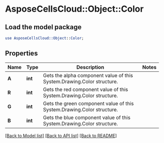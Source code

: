 # AsposeCellsCloud::Object::Color 

## Load the model package
```perl
use AsposeCellsCloud::Object::Color;
```

## Properties
Name | Type | Description | Notes
------------ | ------------- | ------------- | -------------
**A** | **int** | Gets the alpha component value of this System.Drawing.Color structure.             |
**R** | **int** | Gets the red component value of this System.Drawing.Color structure.             |
**G** | **int** | Gets the green component value of this System.Drawing.Color structure. |
**B** | **int** | Gets the blue component value of this System.Drawing.Color structure.             |  

[[Back to Model list]](../README.md#documentation-for-models) [[Back to API list]](../README.md#documentation-for-api-endpoints) [[Back to README]](../README.md)

